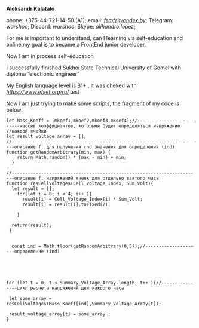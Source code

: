 **Aleksandr Kalatalo**

phone: +375-44-721-14-50 (A1); email: *fsmf@yandex.by*;    Telegram: *warshoo*;    Discord: *warshoo*;    Skype: *alihandro.lopez*;

For me is important to understand, can I learning via self-education and online,my goal is to became a FrontEnd junior developer.

Now I am in process self-education

I successfully finished Sukhoi State Technical University of Gomel with diploma “electronic engineer”

My English lanquage level is B1+ , it was cheked with *https://www.efset.org/ru/* test

Now I am just trying to make some scripts, the fragment of my code is below:

```
let Mass_Koeff = [mkoef1,mkoef2,mkoef3,mkoef4];//--------------------------массив коэффициэнтов, которыми будет определяться напряжение
//каждой ячейки
let result_voltage_array = [];
//-----------------------------------------------------------------------описание f. для получения rnd значения для определения (ind)
function getRandomArbitrary(min, max) {
    return Math.random() * (max - min) + min;
  }

//-----------------------------------------------------------------------описание f. напряжений ячеек для отдельно взятого часа
function resCellVoltages(Cell_Voltage_Index, Sum_Volt){
  let result = [];
    for(let i = 0; i < 4; i++ ){
      result[i] = Cell_Voltage_Index[i] * Sum_Volt;
      result[i] = result[i].toFixed(2);
      
    }
    
  return(result);
 }


  const ind = Math.floor(getRandomArbitrary(0,5));//---------------------определение (ind)
 
  

  

for (let t = 0; t < Summary_Voltage_Array.length; t++ ){//----------------цикл расчета напряжений для каждого часа

 let some_array = resCellVoltages(Mass_Koeff[ind],Summary_Voltage_Array[t]);

 result_voltage_array[t] = some_array ;
}
```

